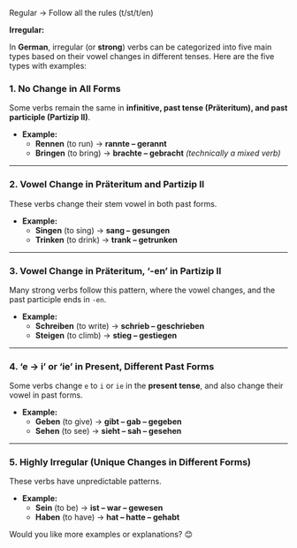 
Regular -> Follow all the rules (t/st/t/en)

**Irregular:**


In **German**, irregular (or **strong**) verbs can be categorized into five main types based on their vowel changes in different tenses. Here are the five types with examples:

### **1. No Change in All Forms**

Some verbs remain the same in **infinitive, past tense (Präteritum), and past participle (Partizip II)**.

- **Example:**
    - **Rennen** (to run) → **rannte – gerannt**
    - **Bringen** (to bring) → **brachte – gebracht** _(technically a mixed verb)_

---

### **2. Vowel Change in Präteritum and Partizip II**

These verbs change their stem vowel in both past forms.

- **Example:**
    - **Singen** (to sing) → **sang – gesungen**
    - **Trinken** (to drink) → **trank – getrunken**

---

### **3. Vowel Change in Präteritum, ‘-en’ in Partizip II**

Many strong verbs follow this pattern, where the vowel changes, and the past participle ends in `-en`.

- **Example:**
    - **Schreiben** (to write) → **schrieb – geschrieben**
    - **Steigen** (to climb) → **stieg – gestiegen**

---

### **4. ‘e → i’ or ‘ie’ in Present, Different Past Forms**

Some verbs change `e` to `i` or `ie` in the **present tense**, and also change their vowel in past forms.

- **Example:**
    - **Geben** (to give) → **gibt – gab – gegeben**
    - **Sehen** (to see) → **sieht – sah – gesehen**

---

### **5. Highly Irregular (Unique Changes in Different Forms)**

These verbs have unpredictable patterns.

- **Example:**
    - **Sein** (to be) → **ist – war – gewesen**
    - **Haben** (to have) → **hat – hatte – gehabt**

Would you like more examples or explanations? 😊

